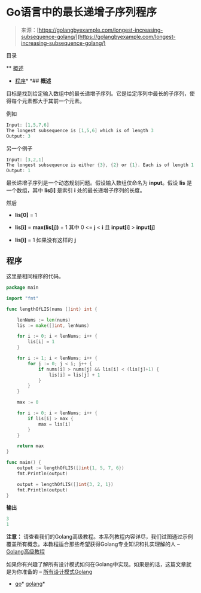 <!--yml

类别: 未分类

日期：2024-10-13 06:46:28

-->

# Go语言中的最长递增子序列程序

> 来源：[https://golangbyexample.com/longest-increasing-subsequence-golang/](https://golangbyexample.com/longest-increasing-subsequence-golang/)

目录

**   [概述](#Overview "Overview")

+   [程序](#Program "Program")*  *## **概述**

目标是找到给定输入数组中的最长递增子序列。它是给定序列中最长的子序列，使得每个元素都大于其前一个元素。

例如

```go
Input: [1,5,7,6]
The longest subsequence is [1,5,6] which is of length 3
Output: 3
```

另一个例子

```go
Input: [3,2,1]
The longest subsequence is either {3}, {2} or {1}. Each is of length 1
Output: 1
```

最长递增子序列是一个动态规划问题。假设输入数组仅命名为 **input**。假设 **lis** 是一个数组，其中 **lis[i]** 是索引 **i** 处的最长递增子序列的长度。

然后

+   **lis[0]** = 1

+   **lis[i]** = **max(lis[j])** + 1 其中 0 <= **j** < **i** 且 **input[i]** > **input[j]**

+   **lis[i]** = 1 如果没有这样的 **j**

## **程序**

这里是相同程序的代码。

```go
package main

import "fmt"

func lengthOfLIS(nums []int) int {

	lenNums := len(nums)
	lis := make([]int, lenNums)

	for i := 0; i < lenNums; i++ {
		lis[i] = 1
	}

	for i := 1; i < lenNums; i++ {
		for j := 0; j < i; j++ {
			if nums[i] > nums[j] && lis[i] < (lis[j]+1) {
				lis[i] = lis[j] + 1
			}
		}
	}

	max := 0

	for i := 0; i < lenNums; i++ {
		if lis[i] > max {
			max = lis[i]
		}
	}

	return max
}

func main() {
	output := lengthOfLIS([]int{1, 5, 7, 6})
	fmt.Println(output)

	output = lengthOfLIS([]int{3, 2, 1})
	fmt.Println(output)
}
```

**输出**

```go
3
1
```

**注意：** 请查看我们的Golang高级教程。本系列教程内容详尽，我们试图通过示例覆盖所有概念。本教程适合那些希望获得Golang专业知识和扎实理解的人 – [Golang高级教程](https://golangbyexample.com/golang-comprehensive-tutorial/)

如果你有兴趣了解所有设计模式如何在Golang中实现。如果是的话，这篇文章就是为你准备的 – [所有设计模式Golang](https://golangbyexample.com/all-design-patterns-golang/)

+   [go](https://golangbyexample.com/tag/go/)*   [golang](https://golangbyexample.com/tag/golang/)*
